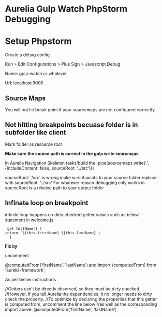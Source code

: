 # Aurelia Gulp Watch PhpStorm Debugging #

# Setup Phpstorm #
Create a debug config

Run > Edit Configurations > Plus Sign > Javascript Debug

Name: gulp-watch or whatever

Url: localhost:9000

## Source Maps ##
You will not hit break point if your sourcemaps are not configured correctly

## Not hitting breakpoints becuase folder is in subfolder like client ##
Mark folder as resource root

**Make sure the source path is correct in the gulp write sourcmaps**

In Aurelia Navigation Skeleton tasks/build the     .pipe(sourcemaps.write('.', {includeContent: false, sourceRoot: '../src'}))

 sourceRoot: '/src' is wrong make sure it points to your source folder replace with sourceRoot: '../src'
For whatever reason debugging only works in sourceRoot is a relative path to your output folder
 

## Infinate loop on breakpoint ##

infinite loop happens on dirty checked getter values such as below statement in welcome.js

     get fullName() {
    return `${this.firstName} ${this.lastName}`;
      }

**Fix by** 

uncomment

  @computedFrom('firstName', 'lastName')
and 
import {computedFrom} from 'aurelia-framework';

As per below instructions

  //Getters can't be directly observed, so they must be dirty checked.
  //However, if you tell Aurelia the dependencies, it no longer needs to dirty check the property.
  //To optimize by declaring the properties that this getter is computed from, uncomment the line below
  //as well as the corresponding import above.
  @computedFrom('firstName', 'lastName')

